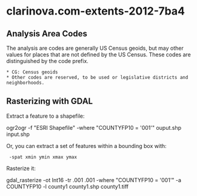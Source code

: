 clarinova.com-extents-2012-7ba4
===============================


Analysis Area Codes
-------------------

The analysis are codes are generally US Census geoids, but may other values for places that are not defined by the US Census. These codes are distinguished by the code prefix. 

	* CG: Census geoids
	* Other codes are reserved, to be used or legislative districts and neighborhoods. 


Rasterizing with GDAL
---------------------

Extract a feature to a shapefile: 

ogr2ogr -f "ESRI Shapefile" -where "COUNTYFP10 = '001'" ouput.shp input.shp 

Or, you can extract a set of features within a bounding box with: 

	 -spat xmin ymin xmax ymax

Rasterize it:

gdal_rasterize -ot Int16  -tr .001 .001  -where "COUNTYFP10 = '001'"  -a COUNTYFP10 -l county1 county1.shp county1.tiff


